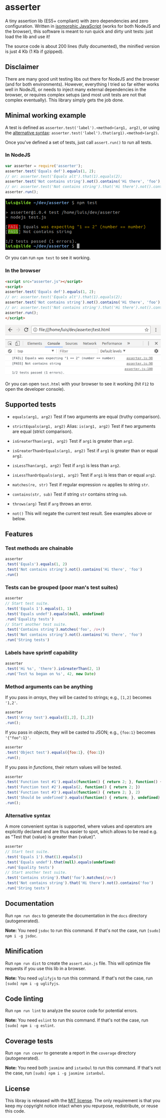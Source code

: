 # asserter

A tiny assertion lib (ES5+ compliant) with zero dependencies and zero configuration.
Written in [isomorphic JavaScript](https://en.wikipedia.org/wiki/Isomorphic_JavaScript)
(works for both NodeJS and the browser),
this software is meant to run quick and dirty unit tests: just load the lib and use it!

The source code is about 200 lines (fully documented),
the minified version is just 4 Kb (1 Kb if gzipped).

## Disclaimer

There are many good unit testing libs out there for NodeJS and the browser (and for both environments).
However, everything I tried so far either works well in NodeJS,
or needs to inject many external dependencies in the browser,
or requires complex setups (and most unit tests are not that complex eventually).
This library simply gets the job done.

## Minimal working example

A test is defined as `asserter.test('label').<method>(arg1, arg2)`,
or using the [alternative syntax](#alternative-syntax):
`asserter.test('label').that(arg1).<method>(arg2)`.

Once you've defined a set of tests, just call `assert.run()` to run all tests.

### In NodeJS

```js
var asserter = require('asserter');
asserter.test('Equals def').equals(1, 2);
// or: asserter.test('Equals alt').that(1).equals(2);
asserter.test('Not contains string').not().contains('Hi there', 'foo');
// or: asserter.test('Not contains string').that('Hi there').not().contains('foo');
asserter.run();
```

![Sample output](sample-node.png?raw=true)

Or you can run `npm test` to see it working.

### In the browser

```html
<script src="asserter.js"></script>
<script>
asserter.test('Equals def').equals(1, 2);
// or: asserter.test('Equals alt').that(1).equals(2);
asserter.test('Not contains string').not().contains('Hi there', 'foo');
// or: asserter.test('Not contains string').that('Hi there').not().contains('foo');
asserter.run();
</script>
```

![Sample output](sample-browser.png?raw=true)

Or you can open `test.html` with your browser to see it working (hit `F12` to open the developer console).

## Supported tests

* `equals(arg1, arg2)`
Test if two arguments are equal (truthy comparison).

* `strictEquals(arg1, arg2)` Alias: `is(arg1, arg2)`
Test if two arguments are equal (strict comparison).

* `isGreaterThan(arg1, arg2)`
Test if `arg1` is greater than `arg2`.

* `isGreaterThanOrEquals(arg1, arg2)`
Test if `arg1` is greater than or equal `arg2`.

* `isLessThan(arg1, arg2)`
Test if `arg1` is less than `arg2`.

* `isLessThanOrEquals(arg1, arg2)`
Test if `arg1` is less than or equal `arg2`.

* `matches(re, str)`
Test if regular expression `re` applies to string `str`.

* `contains(str, sub)`
Test if string `str` contains string `sub`.

* `throws(arg)`
Test if `arg` throws an error.

* `not()`
This will negate the current test result. See examples above or below.

## Features

### Test methods are chainable

```js
asserter
.test('Equals').equals(1, 2)
.test('Not contains string').not().contains('Hi there', 'foo')
.run()
```

### Tests can be grouped (poor man's test suites)

```js
asserter
// Start test suite.
.test('Equals 1').equals(1, 1)
.test('Equals undef').equals(null, undefined)
.run('Equality tests')
// Start another test suite.
.test('Contains string').matches('foo', /o+/)
.test('Not contains string').not().contains('Hi there', 'foo')
.run('String tests')
```

### Labels have sprintf capability

```js
asserter
.test('Hi %s', 'there').isGreaterThan(2, 1)
.run('Test %s began on %s', 42, new Date)
```

### Method arguments can be anything

If you pass in *arrays*, they will be casted to strings; e.g., `[1,2]` becomes `'1,2'`.
```js
asserter
.test('Array test').equals([1,2], [1,2])
.run();
```

If you pass in *objects*, they will be casted to JSON; e.g., `{foo:1}` becomes `'{"foo":1}'`.
```js
asserter
.test('Object test').equals({foo:1}, {foo:1})
.run();
```

If you pass in *functions*, their return values will be tested.
```js
asserter
.test('Function test #1').equals(function() { return 2; }, function() { return 2; })
.test('Function test #2').equals(2, function() { return 2; })
.test('Function test #3').equals(function() { return 2; }, 2)
.test('Should be undefined').equals(function() { return; }, undefined)
.run();
```

### Alternative syntax

A more convenient syntax is supported, where values and operators are explicitly declared and are thus easier to spot,
which allows to be read e.g. as "Test that {value} is greater than {value}".

```js
asserter
// Start test suite.
.test('Equals 1').that(1).equals(1)
.test('Equals undef').that(null).equals(undefined)
.run('Equality tests')
// Start another test suite.
.test('Contains string').that('foo').matches(/o+/)
.test('Not contains string').that('Hi there').not().contains('foo')
.run('String tests')
```

## Documentation

Run `npm run docs` to generate the documentation in the `docs` directory (autogenerated).

**Note:** You need `jsdoc` to run this command. If that's not the case, run `[sudo] npm i -g jsdoc`.

## Minification

Run `npm run dist` to create the `assert.min.js` file.
This will optimize file requests if you use this lib in a browser.

**Note:** You need `uglifyjs` to run this command. If that's not the case, run `[sudo] npm i -g uglifyjs`.

## Code linting

Run `npm run lint` to analyze the source code for potential errors.

**Note:** You need `eslint` to run this command. If that's not the case, run `[sudo] npm i -g eslint`.

## Coverage tests

Run `npm run cover` to generate a report in the `coverage` directory (autogenerated).

**Note:** You need both `jasmine` and `istanbul` to run this command. If that's not the case, run `[sudo] npm i -g jasmine istanbul`.


## License

This libray is released with the [MIT license](LICENSE).
The only requirement is that you keep my copyright notice intact when you repurpose, redistribute, or reuse this code.
